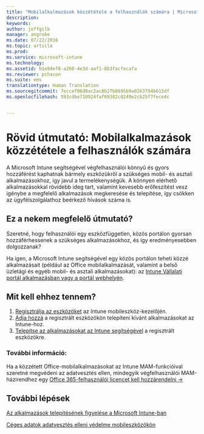 ```yaml
---
title: "Mobilalkalmazások közzététele a felhasználók számára | Microsoft Intune"
description: 
keywords: 
author: jeffgilb
manager: angrobe
ms.date: 07/22/2016
ms.topic: article
ms.prod: 
ms.service: microsoft-intune
ms.technology: 
ms.assetid: b1e84ef8-a260-4e3d-aaf1-8b3facfecafa
ms.reviewer: pchacon
ms.suite: ems
translationtype: Human Translation
ms.sourcegitcommit: 7eccef06d8ac2ac8b27b8695b9a0263794b615df
ms.openlocfilehash: 593cdbe710924faf69302c0249e2cb25f7fece4c


---
```


# Rövid útmutató: Mobilalkalmazások közzététele a felhasználók számára
A Microsoft Intune segítségével végfelhasználói könnyű és gyors hozzáférést kaphatnak bármely eszközükről a szükséges mobil- és asztali alkalmazásokhoz, így javul a termelékenységük. A könnyen elérhető alkalmazásokkal rövidebb ideg tart, valamint kevesebb erőfeszítést vesz igénybe a megfelelő alkalmazások megkeresése és telepítése, így csökken az ügyfélszolgálathoz beérkező hívások száma is.   

## Ez a nekem megfelelő útmutató?
Szeretné, hogy felhasználói egy eszközfüggetlen, közös portálon gyorsan hozzáférhessenek a szükséges alkalmazásokhoz, és így eredményesebben dolgozzanak?

Ha igen, a Microsoft Intune segítségével egy közös portálon teheti közzé alkalmazásait (például az Office mobilalkalmazását, valamint a belső üzletági és egyéb mobil- és asztali alkalmazásokat): az [Intune Vállalati portál alkalmazásban vagy a portál webhelyén](/intune/enduser/company-portal-frequently-asked-questions).

## Mit kell ehhez tennem?
1.  [Regisztrálja az eszközöket](/intune/deploy-use/enroll-devices-in-microsoft-intune) az Intune mobileszköz-kezelőjén.
2.  [Adja hozzá](/intune/deploy-use/add-apps-for-mobile-devices-in-microsoft-intune) a regisztrált eszközökön telepíteni kívánt alkalmazásokat az Intune-hoz.
3.  [Telepítse az alkalmazásokat az Intune segítségével](/intune/deploy-use/deploy-apps) a regisztrált eszközökre.

### További információ:
Ha a közzétett Office-mobilalkalmazásokat az Intune MAM-funkcióival szeretné megvédeni az adatvesztés ellen, mindegyik végfelhasználói MAM-házirendhez egy <a href="https://support.office.com/article/Assign-or-remove-licenses-for-Office-365-for-business-997596b5-4173-4627-b915-36abac6786dc" target="_blank"> Office 365-felhasználói licencet kell hozzárendelni &rarr;</a>

## További lépések
[Az alkalmazások telepítésének figyelése a Microsoft Intune-ban](/intune/deploy-use/monitor-apps-in-microsoft-intune)

[Céges adatok adatvesztés elleni védelme mobileszközökön](/intune/deploy-use/protect-app-data-using-mobile-app-management-policies-with-microsoft-intune)



<!--HONumber=Jul16_HO4-->



